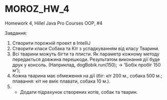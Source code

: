 # MOROZ_HW_4
Homework 4, Hillel Java Pro Courses
OOP, #4

Завдання:
1. Створити порожній проект в IntelliJ 
2. Створити класи Собака та Кіт з успадкуванням від класу Тварини. 
3. Всі тварини можуть бігти та плисти. Як параметр кожному методу передається довжина перешкоди. Результатом виконання дії буде друк у консоль. (Наприклад, dogBobik.run(150); -> 'Бобік пробіг 150 м');
4. Кожна тварина має обмеження на дії (біг: кіт 200 м., собака 500 м.; плавання: кіт не вміє плавати, собака 10 м.). 
5. * Додати підрахунок створених котів, собак та тварин.
